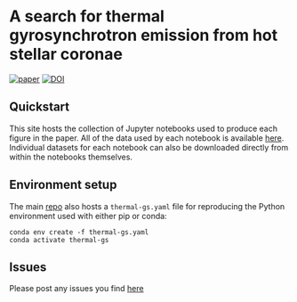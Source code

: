 # A search for thermal gyrosynchrotron emission from hot stellar coronae

[![paper](https://img.shields.io/badge/read-the%20paper-brightgreen)]()
[![DOI]()]()

## Quickstart
This site hosts the collection of Jupyter notebooks used to produce each figure in the paper. All of the data used by each notebook is available [here](). Individual datasets for each notebook can also be downloaded directly from within the notebooks themselves.

## Environment setup
The main [repo](https://github.com/wwgolay/thermal-gs) also hosts a `thermal-gs.yaml` file for reproducing the Python environment used with either pip or conda:

```
conda env create -f thermal-gs.yaml
conda activate thermal-gs
```

## Issues
Please post any issues you find [here](https://github.com/wwgolay/thermal-gs/issues)